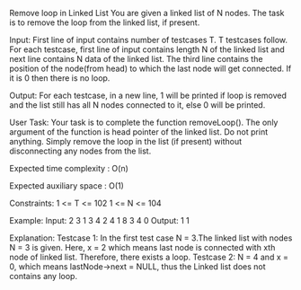 Remove loop in Linked List 
You are given a linked list of N nodes. The task is to remove the loop from the linked list, if present.

Input:
First line of input contains number of testcases T. T testcases follow. For each testcase, first line of input contains length N of the linked list and next line contains N data of the linked list. The third line contains the position of the node(from head) to which the last node will get connected. If it is 0 then there is no loop.

Output:
For each testcase, in a new line, 1 will be printed if loop is removed and the list still has all N nodes connected to it, else 0 will be printed.

User Task:
Your task is to complete the function removeLoop(). The only argument of the function is head pointer of the linked list. Do not print anything. Simply remove the loop in the list (if present) without disconnecting any nodes from the list.

Expected time complexity : O(n)

Expected auxiliary space : O(1)

Constraints:
1 <= T <= 102
1 <= N <= 104

Example:
Input:
2
3
1 3 4
2
4
1 8 3 4
0
Output:
1
1

Explanation:
Testcase 1: In the first test case N = 3.The linked list with nodes N = 3 is given. Here, x = 2 which means last node is connected with xth node of linked list. Therefore, there exists a loop. 
Testcase 2: N = 4 and x = 0, which means lastNode->next = NULL, thus the Linked list does not contains any loop.